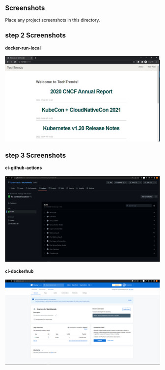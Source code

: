 ## Screenshots 

Place any project screenshots in this directory.

## step 2 Screenshots
#### docker-run-local
![docker run local](./docker-run-local.PNG)

## step 3 Screenshots
#### ci-github-actions
![success github actions](./ci-github-actions.PNG)

#### ci-dockerhub
![image successfully pushed to dockerhub](./ci-dockerhub.PNG)
